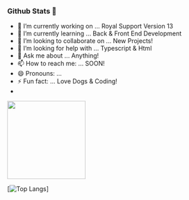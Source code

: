 ### Github Stats 👋

<!--**Instinzts/Instinzts** is a ✨ _special_ ✨ repository because its `README.md` (this file) appears on your GitHub profile.-->

- 🔭 I’m currently working on ... Royal Support Version 13
- 🌱 I’m currently learning ... Back & Front End Development
- 👯 I’m looking to collaborate on ... New Projects!
- 🤔 I’m looking for help with ... Typescript & Html
- 💬 Ask me about ... Anything!
- 📫 How to reach me: ... SOON! 
- 😄 Pronouns: ...
- ⚡ Fun fact: ... Love Dogs & Coding!
- 

<img height="180em" src="https://github-readme-stats.vercel.app/api?username=githubusernamehere&show_icons=true&theme=dracula&hide_border=true&count_private=true&include_all_commits=true" />


[![Top Langs](https://github-readme-stats.vercel.app/api/top-langs/?username=githubnamehere&layout=compact)]
